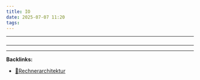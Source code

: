 ```yaml
---
title: IO
date: 2025-07-07 11:20
tags: 
---
```


----

### 






----

----
**Backlinks:**
- [📂Rechnerarchitektur](/📁Rechnerarchitektur)
